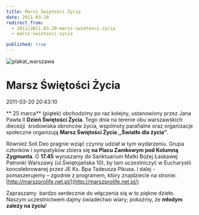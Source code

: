 ```yaml
---
title: Marsz Świętości Życia
date: 2011-03-20
redirect_from: 
  - 2011/2011.03.20-marsz-swietosci-zycia
  - marsz-swietosci-zycia

published: true
---
```



![plakat_warszawa](images/stories/plakat_warszawa.jpg)

# Marsz Świętości Życia

<time>2011-03-20 20:43:10</time>


**
25 marca** (piątek) obchodzimy po raz kolejny, ustanowiony przez Jana Pawła II **Dzień Świętości Życia**. Tego dnia na terenie obu warszawskich diecezji  środowiska obrońców życia, wspólnoty parafialne oraz organizacje społeczne organizują **Marsz Świętości Życia ,,Światło dla życia”**.

Również Soli Deo pragnie wziąć czynny udział w tym wydarzeniu. Grupa członków i sympatyków zbiera się **na Placu Zamkowym pod Kolumną Zygmunta**. O **17.45** wyruszamy do Sanktuarium Matki Bożej Łaskawej Patronki Warszawy (ul.Świętojańska 10), by tam uczestniczyć w Eucharystii koncelebrowanej przez JE Ks. Bpa Tadeusza Pikusa. I dalej - pomaszerujemy – zgodnie z programem, który znajdziecie na stronie: [http://marszprolife.net.pl/](http://marszprolife.net.pl/)

Zapraszamy  bardzo serdecznie do włączenia się w to piękne dzieło. Naszym uczestnictwem dajmy świadectwo wiary; pokażmy, że **młodym zależy na życiu**!
 


<!--CONTENT FROM OLD SERVER (jos before 2013): 
**
25 marca** (piątek) obchodzimy po raz kolejny, ustanowiony przez Jana Pawła II **Dzień Świętości Życia**. Tego dnia na terenie obu warszawskich diecezji  środowiska obrońców życia, wspólnoty parafialne oraz organizacje społeczne organizują **Marsz Świętości Życia ,,Światło dla życia”**.



Również Soli Deo pragnie wziąć czynny udział w tym wydarzeniu. Grupa członków i sympatyków zbiera się **na Placu Zamkowym pod Kolumną Zygmunta**. O **17.45** wyruszamy do Sanktuarium Matki Bożej Łaskawej Patronki Warszawy (ul.Świętojańska 10), by tam uczestniczyć w Eucharystii koncelebrowanej przez JE Ks. Bpa Tadeusza Pikusa. I dalej - pomaszerujemy – zgodnie z programem, który znajdziecie na stronie: [http://marszprolife.net.pl/](http://marszprolife.net.pl/)



Zapraszamy  bardzo serdecznie do włączenia się w to piękne dzieło. Naszym uczestnictwem dajmy świadectwo wiary; pokażmy, że **młodym zależy na życiu**!


 

-->

<!--{{json:{"created_date":"2011-03-20 20:43:10","publish_down":"0000-00-00 00:00:00","id":"107"}}}-->